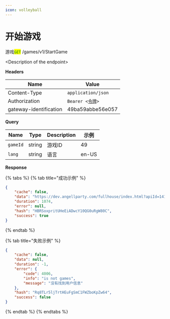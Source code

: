 ```yaml
---
icon: volleyball
---
```


# 开始游戏

游戏<mark style="color:green;">`GET`</mark> /games/v1/StartGame

\<Description of the endpoint>

**Headers**

| Name                   | Value                                        |
| ---------------------- | -------------------------------------------- |
| Content-Type           | `application/json`                           |
| Authorization          | `Bearer <`[`令牌`](ling-pai-chuang-jian.md)`>` |
| gateway-identification | 49ba59abbe56e057                             |

**Query**

| Name     | Type   | Description | 示例    |
| -------- | ------ | ----------- | ----- |
| `gameId` | string | 游戏ID        | 49    |
| `lang`   | string | 语言          | en-US |

**Response**

{% tabs %}
{% tab title="成功示例" %}
```json
{
    "cache": false,
    "data": "https://dev.angellparty.com/fullhouse/index.html?apiId=1410&be=moc.ytrapllegna.ipa&domain_gs=hr-fgp&domain_platform=moc.ytrapllegna.ipa&gameId=49&gs=moc.ytrapllegna.ipa&lang=en-US&legalLang=true&ssoKey=494bb7d0ae4fb88315dd80b120480223",
    "duration": 1074,
    "error": null,
    "hash": "HBRSoxpritUHeEiADwcY10QG0uRgW80C",
    "success": true
}
```
{% endtab %}

{% tab title="失败示例" %}
```json
{
    "cache": false,
    "data": null,
    "duration": -1,
    "error": {
        "code": 4006,
        "info": "is not games",
        "message": "没有找到用户信息"
    },
    "hash": "Rq8TLr5ljTrtHEuFgSmC1FWZboKpZw64",
    "success": false
}
```
{% endtab %}
{% endtabs %}
